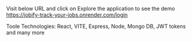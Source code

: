 Visit below URL and click on Explore the application to see the demo
https://jobify-track-your-jobs.onrender.com/login

Toole Technologies:
React, VITE, Express, Node, Mongo DB, JWT tokens and many more
